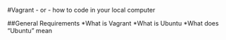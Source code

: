 #Vagrant - or - how to code in your local computer

##General
Requirements
*What is Vagrant
*What is Ubuntu
*What does “Ubuntu” mean


